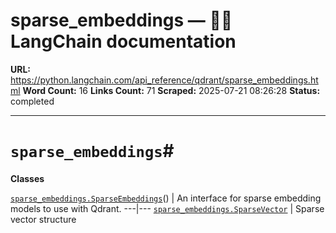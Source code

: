 # sparse_embeddings — 🦜🔗 LangChain  documentation

**URL:** https://python.langchain.com/api_reference/qdrant/sparse_embeddings.html
**Word Count:** 16
**Links Count:** 71
**Scraped:** 2025-07-21 08:26:28
**Status:** completed

---

# `sparse_embeddings`\#

**Classes**

[`sparse_embeddings.SparseEmbeddings`](https://python.langchain.com/api_reference/qdrant/sparse_embeddings/langchain_qdrant.sparse_embeddings.SparseEmbeddings.html#langchain_qdrant.sparse_embeddings.SparseEmbeddings "langchain_qdrant.sparse_embeddings.SparseEmbeddings")\(\) | An interface for sparse embedding models to use with Qdrant.   ---|---   [`sparse_embeddings.SparseVector`](https://python.langchain.com/api_reference/qdrant/sparse_embeddings/langchain_qdrant.sparse_embeddings.SparseVector.html#langchain_qdrant.sparse_embeddings.SparseVector "langchain_qdrant.sparse_embeddings.SparseVector") | Sparse vector structure